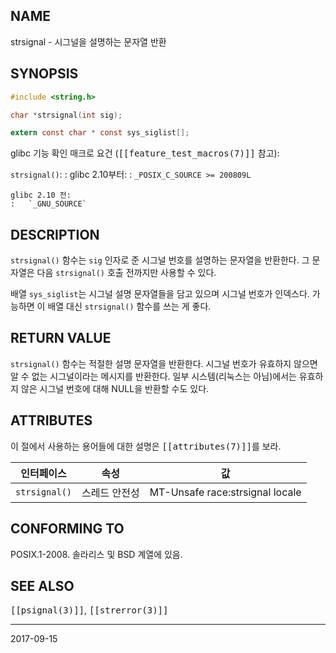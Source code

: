 ## NAME

strsignal - 시그널을 설명하는 문자열 반환

## SYNOPSIS

```c
#include <string.h>

char *strsignal(int sig);

extern const char * const sys_siglist[];
```

glibc 기능 확인 매크로 요건 (<tt>[[feature_test_macros(7)]]</tt> 참고):

`strsignal()`:
:   glibc 2.10부터:
    :   `_POSIX_C_SOURCE >= 200809L`

    glibc 2.10 전:
    :   `_GNU_SOURCE`

## DESCRIPTION

`strsignal()` 함수는 `sig` 인자로 준 시그널 번호를 설명하는 문자열을 반환한다. 그 문자열은 다음 `strsignal()` 호출 전까지만 사용할 수 있다.

배열 `sys_siglist`는 시그널 설명 문자열들을 담고 있으며 시그널 번호가 인덱스다. 가능하면 이 배열 대신 `strsignal()` 함수를 쓰는 게 좋다.

## RETURN VALUE

`strsignal()` 함수는 적절한 설명 문자열을 반환한다. 시그널 번호가 유효하지 않으면 알 수 없는 시그널이라는 메시지를 반환한다. 일부 시스템(리눅스는 아님)에서는 유효하지 않은 시그널 번호에 대해 NULL을 반환할 수도 있다.

## ATTRIBUTES

이 절에서 사용하는 용어들에 대한 설명은 <tt>[[attributes(7)]]</tt>를 보라.

| 인터페이스 | 속성 | 값 |
| --- | --- | --- |
| `strsignal()` | 스레드 안전성 | MT-Unsafe race:strsignal locale |

## CONFORMING TO

POSIX.1-2008. 솔라리스 및 BSD 계열에 있음.

## SEE ALSO

<tt>[[psignal(3)]]</tt>, <tt>[[strerror(3)]]</tt>

----

2017-09-15
